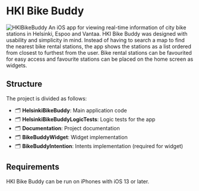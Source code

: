 # HKI Bike Buddy
![HKIBikeBuddy](https://raw.githubusercontent.com/JuanitoSebastian/HelsinkiBikeBuddy/main/Documentation/graphics/ReadMeHeader.png)
An iOS app for viewing real-time information of city bike stations in Helsinki, Espoo and Vantaa. HKI Bike Buddy was designed with usability and simplicity in mind. Instead of having to search a map to find the nearest bike rental stations, the app shows the stations as a list ordered from closest to furthest from the user. Bike rental stations can be favourited for easy access and favourite stations can be placed on the home screen as widgets.
## Structure
The project is divided as follows:
- 🗂 **HelsinkiBikeBuddy**: Main application code
- 🗂 **HelsinkiBikeBuddyLogicTests**: Logic tests for the app
- 🗂 **Documentation**: Project documentation
- 🗂 **BikeBuddyWidget**: Widget implementation
- 🗂 **BikeBuddyIntention**: Intents implementation (required for widget)
## Requirements
HKI Bike Buddy can be run on iPhones with iOS 13 or later.

